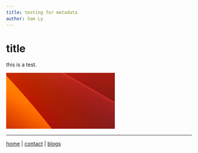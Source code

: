```yaml
---
title: testing for metadata
author: Sam Ly
---
```


# title

this is a test.

![](attachments/Pasted%20image%2020250819132639.png)

---

[home](/index.md) | [contact](/contact.md) | [blogs](/blogs/index.md)
